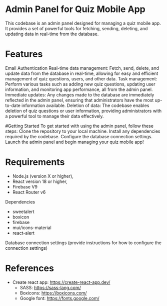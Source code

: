 
# Admin Panel for Quiz Mobile App
This codebase is an admin panel designed for managing a quiz mobile app. It provides a set of powerful tools for fetching, sending, deleting, and updating data in real-time from the database.

# Features
Email Authentication
Real-time data management: Fetch, send, delete, and update data from the database in real-time, allowing for easy and efficient management of quiz questions, users, and other data.
Task management: Perform various tasks such as adding new quiz questions, updating user information, and monitoring app performance, all from the admin panel.
Immediate updates: Any changes made to the database are immediately reflected in the admin panel, ensuring that administrators have the most up-to-date information available.
Deletion of data: The codebase enables deletion of quiz questions or user information, providing administrators with a powerful tool to manage their data effectively.

#Getting Started
To get started with using the admin panel, follow these steps:
Clone the repository to your local machine.
Install any dependencies required by the codebase.
Configure the database connection settings.
Launch the admin panel and begin managing your quiz mobile app!

# Requirements
  - Node.js (version X or higher),
  - React version 18 or higher,
  - Firebase V9
  - React Router v6
  
Dependencies 
   - sweetalert
   - boxicon
   - firebase
   - mui/icons-material
   - react-alert
              
Database connection settings (provide instructions for how to configure the connection settings)

# References
- Create react app: https://create-react-app.dev/
    - SASS: https://sass-lang.com/
    - Boxicons: https://boxicons.com/
    - Google font: https://fonts.google.com/ 
